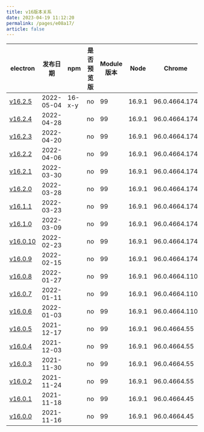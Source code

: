 ```yaml
---
title: v16版本关系
date: 2023-04-19 11:12:20
permalink: /pages/e08a17/
article: false
---
```


| **electron** | **发布日期** | **npm** | **是否预览版** | **Module 版本** | **Node** | **Chrome** | **下载量** |
| --- | --- | --- | --- | --- | --- | --- | --- |
| [v16.2.5](https://github.com/electron/electron/releases/tag/v16.2.5) | 2022-05-04 | 16-x-y | no | 99 | 16.9.1 | 96.0.4664.174 | 2452 |
| [v16.2.4](https://github.com/electron/electron/releases/tag/v16.2.4) | 2022-04-28 |  | no | 99 | 16.9.1 | 96.0.4664.174 | 4778 |
| [v16.2.3](https://github.com/electron/electron/releases/tag/v16.2.3) | 2022-04-20 |  | no | 99 | 16.9.1 | 96.0.4664.174 | 9476 |
| [v16.2.2](https://github.com/electron/electron/releases/tag/v16.2.2) | 2022-04-06 |  | no | 99 | 16.9.1 | 96.0.4664.174 | 19842 |
| [v16.2.1](https://github.com/electron/electron/releases/tag/v16.2.1) | 2022-03-30 |  | no | 99 | 16.9.1 | 96.0.4664.174 | 15888 |
| [v16.2.0](https://github.com/electron/electron/releases/tag/v16.2.0) | 2022-03-28 |  | no | 99 | 16.9.1 | 96.0.4664.174 | 9773 |
| [v16.1.1](https://github.com/electron/electron/releases/tag/v16.1.1) | 2022-03-23 |  | no | 99 | 16.9.1 | 96.0.4664.174 | 12178 |
| [v16.1.0](https://github.com/electron/electron/releases/tag/v16.1.0) | 2022-03-09 |  | no | 99 | 16.9.1 | 96.0.4664.174 | 37596 |
| [v16.0.10](https://github.com/electron/electron/releases/tag/v16.0.10) | 2022-02-23 |  | no | 99 | 16.9.1 | 96.0.4664.174 | 40536 |
| [v16.0.9](https://github.com/electron/electron/releases/tag/v16.0.9) | 2022-02-15 |  | no | 99 | 16.9.1 | 96.0.4664.174 | 55469 |
| [v16.0.8](https://github.com/electron/electron/releases/tag/v16.0.8) | 2022-01-27 |  | no | 99 | 16.9.1 | 96.0.4664.110 | 134374 |
| [v16.0.7](https://github.com/electron/electron/releases/tag/v16.0.7) | 2022-01-11 |  | no | 99 | 16.9.1 | 96.0.4664.110 | 190233 |
| [v16.0.6](https://github.com/electron/electron/releases/tag/v16.0.6) | 2022-01-03 |  | no | 99 | 16.9.1 | 96.0.4664.110 | 231145 |
| [v16.0.5](https://github.com/electron/electron/releases/tag/v16.0.5) | 2021-12-17 |  | no | 99 | 16.9.1 | 96.0.4664.55 | 225611 |
| [v16.0.4](https://github.com/electron/electron/releases/tag/v16.0.4) | 2021-12-03 |  | no | 99 | 16.9.1 | 96.0.4664.55 | 174058 |
| [v16.0.3](https://github.com/electron/electron/releases/tag/v16.0.3) | 2021-11-30 |  | no | 99 | 16.9.1 | 96.0.4664.55 | 46686 |
| [v16.0.2](https://github.com/electron/electron/releases/tag/v16.0.2) | 2021-11-24 |  | no | 99 | 16.9.1 | 96.0.4664.55 | 134974 |
| [v16.0.1](https://github.com/electron/electron/releases/tag/v16.0.1) | 2021-11-18 |  | no | 99 | 16.9.1 | 96.0.4664.45 | 64611 |
| [v16.0.0](https://github.com/electron/electron/releases/tag/v16.0.0) | 2021-11-16 |  | no | 99 | 16.9.1 | 96.0.4664.45 | 82535 |

